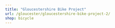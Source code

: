 ```yaml
---
title: "Gloucestershire Bike Project"
url: /gloucester/gloucestershire-bike-project-2/
shop: bicycle
---
```

